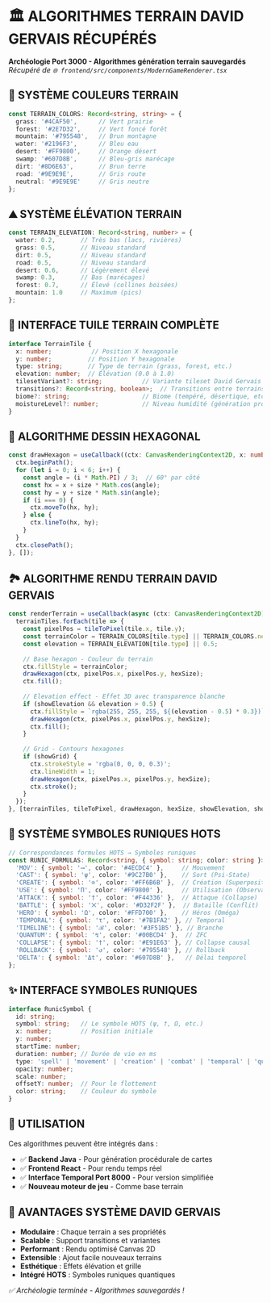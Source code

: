 # 🏛️ ALGORITHMES TERRAIN DAVID GERVAIS RÉCUPÉRÉS
**Archéologie Port 3000 - Algorithmes génération terrain sauvegardés**  
*Récupéré de `🌐 frontend/src/components/ModernGameRenderer.tsx`*

## 🎨 SYSTÈME COULEURS TERRAIN
```typescript
const TERRAIN_COLORS: Record<string, string> = {
  grass: '#4CAF50',      // Vert prairie
  forest: '#2E7D32',     // Vert foncé forêt  
  mountain: '#795548',   // Brun montagne
  water: '#2196F3',      // Bleu eau
  desert: '#FF9800',     // Orange désert
  swamp: '#607D8B',      // Bleu-gris marécage
  dirt: '#8D6E63',       // Brun terre
  road: '#9E9E9E',       // Gris route
  neutral: '#9E9E9E'     // Gris neutre
};
```

## ⛰️ SYSTÈME ÉLÉVATION TERRAIN  
```typescript
const TERRAIN_ELEVATION: Record<string, number> = {
  water: 0.2,       // Très bas (lacs, rivières)
  grass: 0.5,       // Niveau standard
  dirt: 0.5,        // Niveau standard  
  road: 0.5,        // Niveau standard
  desert: 0.6,      // Légèrement élevé
  swamp: 0.3,       // Bas (marécages)
  forest: 0.7,      // Élevé (collines boisées)
  mountain: 1.0     // Maximum (pics)
};
```

## 🔷 INTERFACE TUILE TERRAIN COMPLÈTE
```typescript
interface TerrainTile {
  x: number;           // Position X hexagonale
  y: number;          // Position Y hexagonale
  type: string;       // Type de terrain (grass, forest, etc.)
  elevation: number;  // Élévation (0.0 à 1.0)
  tilesetVariant?: string;           // Variante tileset David Gervais
  transitions?: Record<string, boolean>;  // Transitions entre terrains
  biome?: string;                    // Biome (tempéré, désertique, etc.)
  moistureLevel?: number;            // Niveau humidité (génération procédurale)
}
```

## 🔷 ALGORITHME DESSIN HEXAGONAL
```typescript
const drawHexagon = useCallback((ctx: CanvasRenderingContext2D, x: number, y: number, size: number) => {
  ctx.beginPath();
  for (let i = 0; i < 6; i++) {
    const angle = (i * Math.PI) / 3;  // 60° par côté
    const hx = x + size * Math.cos(angle);
    const hy = y + size * Math.sin(angle);
    if (i === 0) {
      ctx.moveTo(hx, hy);
    } else {
      ctx.lineTo(hx, hy);
    }
  }
  ctx.closePath();
}, []);
```

## 🏞️ ALGORITHME RENDU TERRAIN DAVID GERVAIS
```typescript
const renderTerrain = useCallback(async (ctx: CanvasRenderingContext2D) => {
  terrainTiles.forEach(tile => {
    const pixelPos = tileToPixel(tile.x, tile.y);
    const terrainColor = TERRAIN_COLORS[tile.type] || TERRAIN_COLORS.neutral;
    const elevation = TERRAIN_ELEVATION[tile.type] || 0.5;
    
    // Base hexagon - Couleur du terrain
    ctx.fillStyle = terrainColor;
    drawHexagon(ctx, pixelPos.x, pixelPos.y, hexSize);
    ctx.fill();
    
    // Elevation effect - Effet 3D avec transparence blanche
    if (showElevation && elevation > 0.5) {
      ctx.fillStyle = `rgba(255, 255, 255, ${(elevation - 0.5) * 0.3})`;
      drawHexagon(ctx, pixelPos.x, pixelPos.y, hexSize);
      ctx.fill();
    }
    
    // Grid - Contours hexagones
    if (showGrid) {
      ctx.strokeStyle = 'rgba(0, 0, 0, 0.3)';
      ctx.lineWidth = 1;
      drawHexagon(ctx, pixelPos.x, pixelPos.y, hexSize);
      ctx.stroke();
    }
  });
}, [terrainTiles, tileToPixel, drawHexagon, hexSize, showElevation, showGrid]);
```

## 🔮 SYSTÈME SYMBOLES RUNIQUES HOTS
```typescript
// Correspondances formules HOTS → Symboles runiques
const RUNIC_FORMULAS: Record<string, { symbol: string; color: string }> = {
  'MOV': { symbol: '⟶', color: '#4ECDC4' },     // Mouvement
  'CAST': { symbol: 'ψ', color: '#9C27B0' },    // Sort (Psi-State)
  'CREATE': { symbol: '⊙', color: '#FF6B6B' },  // Création (Superposition)
  'USE': { symbol: 'Π', color: '#FF9800' },     // Utilisation (Observation)
  'ATTACK': { symbol: '†', color: '#F44336' },  // Attaque (Collapse)
  'BATTLE': { symbol: '⨉', color: '#D32F2F' },  // Bataille (Conflit)
  'HERO': { symbol: 'Ω', color: '#FFD700' },    // Héros (Oméga)
  'TEMPORAL': { symbol: 'τ', color: '#7B1FA2' }, // Temporal
  'TIMELINE': { symbol: 'ℬ', color: '#3F51B5' }, // Branche
  'QUANTUM': { symbol: '↯', color: '#00BCD4' },  // ZFC
  'COLLAPSE': { symbol: '†', color: '#E91E63' }, // Collapse causal
  'ROLLBACK': { symbol: '↺', color: '#795548' }, // Rollback
  'DELTA': { symbol: 'Δt', color: '#607D8B' },   // Délai temporel
};
```

## ✨ INTERFACE SYMBOLES RUNIQUES
```typescript
interface RunicSymbol {
  id: string;
  symbol: string;   // Le symbole HOTS (ψ, †, Ω, etc.)
  x: number;        // Position initiale
  y: number;
  startTime: number;
  duration: number; // Durée de vie en ms
  type: 'spell' | 'movement' | 'creation' | 'combat' | 'temporal' | 'quantum';
  opacity: number;
  scale: number;
  offsetY: number;  // Pour le flottement
  color: string;    // Couleur du symbole
}
```

## 🚀 UTILISATION
Ces algorithmes peuvent être intégrés dans :
- ✅ **Backend Java** - Pour génération procédurale de cartes
- ✅ **Frontend React** - Pour rendu temps réel
- ✅ **Interface Temporal Port 8000** - Pour version simplifiée  
- ✅ **Nouveau moteur de jeu** - Comme base terrain

## 🎯 AVANTAGES SYSTÈME DAVID GERVAIS
- **Modulaire** : Chaque terrain a ses propriétés
- **Scalable** : Support transitions et variantes
- **Performant** : Rendu optimisé Canvas 2D
- **Extensible** : Ajout facile nouveaux terrains
- **Esthétique** : Effets élévation et grille
- **Intégré HOTS** : Symboles runiques quantiques

*✅ Archéologie terminée - Algorithmes sauvegardés !* 